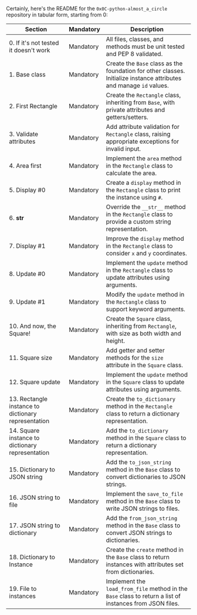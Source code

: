 Certainly, here's the README for the `0x0C-python-almost_a_circle` repository in tabular form, starting from 0:

| **Section** | **Mandatory** | **Description** |
| --- | --- | --- |
| 0. If it's not tested it doesn't work | Mandatory | All files, classes, and methods must be unit tested and PEP 8 validated. |
| 1. Base class | Mandatory | Create the `Base` class as the foundation for other classes. Initialize instance attributes and manage `id` values. |
| 2. First Rectangle | Mandatory | Create the `Rectangle` class, inheriting from `Base`, with private attributes and getters/setters. |
| 3. Validate attributes | Mandatory | Add attribute validation for `Rectangle` class, raising appropriate exceptions for invalid input. |
| 4. Area first | Mandatory | Implement the `area` method in the `Rectangle` class to calculate the area. |
| 5. Display #0 | Mandatory | Create a `display` method in the `Rectangle` class to print the instance using `#`. |
| 6. __str__ | Mandatory | Override the `__str__` method in the `Rectangle` class to provide a custom string representation. |
| 7. Display #1 | Mandatory | Improve the `display` method in the `Rectangle` class to consider `x` and `y` coordinates. |
| 8. Update #0 | Mandatory | Implement the `update` method in the `Rectangle` class to update attributes using arguments. |
| 9. Update #1 | Mandatory | Modify the `update` method in the `Rectangle` class to support keyword arguments. |
| 10. And now, the Square! | Mandatory | Create the `Square` class, inheriting from `Rectangle`, with size as both width and height. |
| 11. Square size | Mandatory | Add getter and setter methods for the `size` attribute in the `Square` class. |
| 12. Square update | Mandatory | Implement the `update` method in the `Square` class to update attributes using arguments. |
| 13. Rectangle instance to dictionary representation | Mandatory | Create the `to_dictionary` method in the `Rectangle` class to return a dictionary representation. |
| 14. Square instance to dictionary representation | Mandatory | Add the `to_dictionary` method in the `Square` class to return a dictionary representation. |
| 15. Dictionary to JSON string | Mandatory | Add the `to_json_string` method in the `Base` class to convert dictionaries to JSON strings. |
| 16. JSON string to file | Mandatory | Implement the `save_to_file` method in the `Base` class to write JSON strings to files. |
| 17. JSON string to dictionary | Mandatory | Add the `from_json_string` method in the `Base` class to convert JSON strings to dictionaries. |
| 18. Dictionary to Instance | Mandatory | Create the `create` method in the `Base` class to return instances with attributes set from dictionaries. |
| 19. File to instances | Mandatory | Implement the `load_from_file` method in the `Base` class to return a list of instances from JSON files. |
